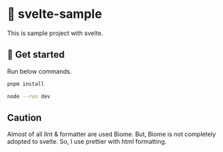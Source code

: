 # :triangular_flag_on_post: svelte-sample

This is sample project with svelte.

## :rocket: Get started

Run below commands.

```bash
pnpm install

node --run dev
```

## Caution

Almost of all lInt & formatter are used Biome.
But, Biome is not completely adopted to svelte.
So, I use prettier with html formatting.
